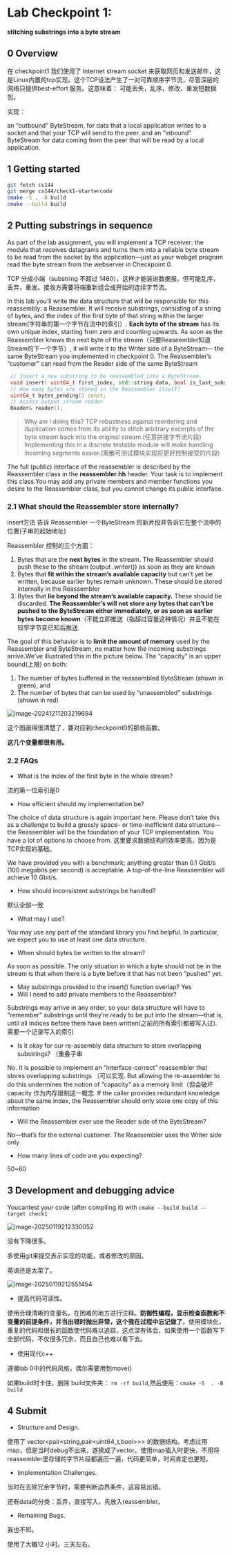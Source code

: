 # Lab Checkpoint 1:

**stitching substrings into a byte stream**

##  0 Overview

在 checkpoint1 我们使用了 Internet stream socket 来获取网页和发送邮件，这是Linux内置的tcp实现。这个TCP设法产生了一对可靠顺序字节流，尽管深层的网络只提供best-effort 服务。这意味着： 可能丢失，乱序，修改，重发短数据包。

实现：

an “outbound” ByteStream, for data that a local application writes to a socket and that your TCP will send to the peer, and an “inbound” ByteStream for data coming from the peer that will be read by a local application.

##  1 Getting started

```sh
git fetch cs144
git merge cs144/check1-startercode
cmake -S . -B build
cmake --build build
```

##  2 Putting substrings in sequence

As part of the lab assignment, you will implement a TCP receiver: the module that receives datagrams and turns them into a reliable byte stream to be read from the socket by the application—just as your webget program read the byte stream from the webserver in Checkpoint 0.

TCP 分成小端（substring 不超过 1460），这样才能装进数据报。但可能乱序，丢弃，重发。接收方需要将端重新组合成开始的连续字节流。

 In this lab you’ll write the data structure that will be responsible for this reassembly: a Reassembler. It will receive substrings, consisting of a string of bytes, and the index of the first byte of that string within the larger stream(字符串的第一个字节在流中的索引）. **Each byte of the stream** has its own unique index, starting from zero and counting upwards. As soon as the Reassembler knows the next byte of the stream（只要Reaseembler知道Stream的下一个字节）, it will write it to the Writer side of a ByteStream— the same ByteStream you implemented in checkpoint 0. The Reassembler’s “customer” can read from the Reader side of the same ByteStream

```c++
 // Insert a new substring to be reassembled into a ByteStream.
 void insert( uint64_t first_index, std::string data, bool is_last_substring );
 // How many bytes are stored in the Reassembler itself?
 uint64_t bytes_pending() const;
 // Access output stream reader
 Reader& reader();
```

>  Why am I doing this? TCP robustness against reordering and duplication comes from its ability to stitch arbitrary excerpts of the byte stream back into the original stream.(任意拼接字节流片段) Implementing this in a discrete testable module will make handling incoming segments easier.(离散可测试模块实现将更好控制接受的片段)

 The full (public) interface of the reassembler is described by the Reassembler class in the **reassembler.hh** header. Your task is to implement this class.You may add any private members and member functions you desire to the Reassembler class, but you cannot change its public interface.

###  2.1 What should the Reassembler store internally?

insert方法 告诉 Reassembler 一个ByteStream 的新片段并告诉它在整个流中的位置(子串的起始地址)

Reassembler 控制的三个方面：

1.  Bytes that are the **next bytes** in the stream. The Reassembler should push these to the stream (output .writer()) as soon as they are known
2.  Bytes that **fit within the stream’s available capacity** but can’t yet be written, because earlier bytes remain unknown. These should be stored internally in the Reassembler
3.  Bytes that **lie beyond the stream’s available capacity.** These should be discarded. **The Reassembler’s will not store any bytes that can’t be pushed to the ByteStream either immediately, or as soon as earlier bytes become known**（不能立即推送（指超过容量这种情况）并且不能在较早字节变已知后推送.

 The goal of this behavior is to **limit the amount of memory** used by the Reassembler and ByteStream, no matter how the incoming substrings arrive.We’ve illustrated this in the picture below. The “capacity” is an upper bound(上限) on both:

1. The number of bytes buffered in the reassembled ByteStream (shown in green), and 
2. The number of bytes that can be used by “unassembled” substrings (shown in red)

![image-20241211203219694](.Lab_Checkpoint_1pict/image-20241211203219694.png)

这个图画得很清楚了，要对应到checkpoint0的那些函数。

**这几个变量都很有用。**



###  2.2 FAQs

-  What is the index of the first byte in the whole stream? 

流的第一位索引是0

- How efficient should my implementation be? 

The choice of data structure is again important here. Please don’t take this as a challenge to build a grossly space- or time-inefficient data structure—the Reassembler will be the foundation of your TCP implementation. You have a lot of options to choose from. 这里要求数据结构的效率要高，因为是TCP实现的基础。

 We have provided you with a benchmark; anything greater than 0.1 Gbit/s (100 megabits per second) is acceptable. A top-of-the-line Reassembler will achieve 10 Gbit/s.

- How should inconsistent substrings be handled?

默认全部一致

- What may I use? 

You may use any part of the standard library you find helpful. In particular, we expect you to use at least one data structure.

- When should bytes be written to the stream?

As soon as possible. The only situation in which a byte should not be in the stream is that when there is a byte before it that has not been “pushed” yet. 

- May substrings provided to the insert() function overlap? Yes
- Will I need to add private members to the Reassembler? 

 Substrings may arrive in any order, so your data structure will have to “remember” substrings until they’re ready to be put into the stream—that is, until all indices before them have been written(之前的所有索引都被写入过). 需要一个记录写入的索引

- Is it okay for our re-assembly data structure to store overlapping substrings? （重叠子串

No. It is possible to implement an “interface-correct” reassembler that stores overlapping substrings （可以实现. But allowing the re-assembler to do this undermines the notion of “capacity” as a memory limit（但会破坏capacity 作为内存限制这一概念. If the caller provides redundant knowledge about the same index, the Reassembler should only store one copy of this information

- Will the Reassembler ever use the Reader side of the ByteStream? 

No—that’s for the external customer. The Reassembler uses the Writer side only

- How many lines of code are you expecting?

50~60

## 3 Development and debugging advice

 Youcantest your code (after compiling it) with `cmake --build build --target check1`

![image-20250119212330052](.Lab_Checkpoint_1pict/image-20250119212330052.png)

没有下降很多。

多使用git来提交表示实现的功能，或者修改的原因。

英语还是太菜了。

![image-20250119212551454](.Lab_Checkpoint_1pict/image-20250119212551454.png)

- 提高代码可读性。

使用合理清晰的变量名。在困难的地方进行注释。**防御性编程，显示检查函数和不变量的前提条件，并当出错时抛出异常，这个我在过程中忘记做了**。使用模块化，重复的代码和很长的函数使代码难以追踪，这点深有体会，如果使用一个函数写下全部代码，不仅很多冗余，而且自己也难以看下去。

- 使用现代c++

遵循lab 0中的代码风格，偶尔需要用到move()



如果build时卡住，删除 build文件夹： `rm -rf build`,然后使用：`cmake -S  . -B build`

## 4 Submit

- Structure and Design. 

使用了 vector<pair<string,pair<uint64_t,bool>>> 的数据结构。考虑过用map，但是当时debug不出来，遂换成了vector。使用map插入时更快，不用将reassembler里存储的字节片段都遍历一遍，代码更简单，时间肯定也更短。

- Implementation Challenges. 

当时在去除冗余字节时，需要判断边界条件，这容易出错。

还有data的分类：丢弃，直接写入，先放入reassembler。

- Remaining Bugs.

我也不知。

使用了大概12 小时。三天左右。

